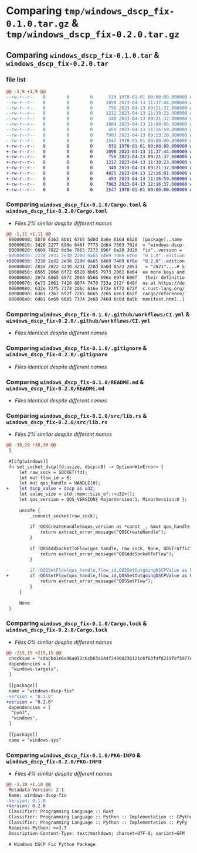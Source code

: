 # Comparing `tmp/windows_dscp_fix-0.1.0.tar.gz` & `tmp/windows_dscp_fix-0.2.0.tar.gz`

## Comparing `windows_dscp_fix-0.1.0.tar` & `windows_dscp_fix-0.2.0.tar`

### file list

```diff
@@ -1,9 +1,9 @@
--rw-r--r--   0        0        0      539 1970-01-01 00:00:00.000000 windows_dscp_fix-0.1.0/Cargo.toml
--rw-r--r--   0        0        0     1098 2023-04-13 11:37:44.000000 windows_dscp_fix-0.1.0/.github/workflows/CI.yml
--rw-r--r--   0        0        0      756 2023-04-13 09:21:37.000000 windows_dscp_fix-0.1.0/.gitignore
--rw-r--r--   0        0        0     1212 2023-04-13 11:38:23.000000 windows_dscp_fix-0.1.0/README.md
--rw-r--r--   0        0        0      340 2023-04-13 09:21:37.000000 windows_dscp_fix-0.1.0/pyproject.toml
--rw-r--r--   0        0        0     3984 2023-04-13 11:09:06.000000 windows_dscp_fix-0.1.0/src/lib.rs
--rw-r--r--   0        0        0      459 2023-04-13 11:16:59.000000 windows_dscp_fix-0.1.0/windows_dscp_fix/__init__.py
--rw-r--r--   0        0        0     7903 2023-04-13 09:23:20.000000 windows_dscp_fix-0.1.0/Cargo.lock
--rw-r--r--   0        0        0     1547 1970-01-01 00:00:00.000000 windows_dscp_fix-0.1.0/PKG-INFO
+-rw-r--r--   0        0        0      539 1970-01-01 00:00:00.000000 windows_dscp_fix-0.2.0/Cargo.toml
+-rw-r--r--   0        0        0     1098 2023-04-13 11:37:44.000000 windows_dscp_fix-0.2.0/.github/workflows/CI.yml
+-rw-r--r--   0        0        0      756 2023-04-13 09:21:37.000000 windows_dscp_fix-0.2.0/.gitignore
+-rw-r--r--   0        0        0     1212 2023-04-13 11:38:23.000000 windows_dscp_fix-0.2.0/README.md
+-rw-r--r--   0        0        0      340 2023-04-13 09:21:37.000000 windows_dscp_fix-0.2.0/pyproject.toml
+-rw-r--r--   0        0        0     4025 2023-04-13 12:16:01.000000 windows_dscp_fix-0.2.0/src/lib.rs
+-rw-r--r--   0        0        0      459 2023-04-13 11:16:59.000000 windows_dscp_fix-0.2.0/windows_dscp_fix/__init__.py
+-rw-r--r--   0        0        0     7903 2023-04-13 12:16:37.000000 windows_dscp_fix-0.2.0/Cargo.lock
+-rw-r--r--   0        0        0     1547 1970-01-01 00:00:00.000000 windows_dscp_fix-0.2.0/PKG-INFO
```

### Comparing `windows_dscp_fix-0.1.0/Cargo.toml` & `windows_dscp_fix-0.2.0/Cargo.toml`

 * *Files 2% similar despite different names*

```diff
@@ -1,11 +1,11 @@
 00000000: 5b70 6163 6b61 6765 5d0d 0a6e 616d 6520  [package]..name 
 00000010: 3d20 2277 696e 646f 7773 2d64 7363 702d  = "windows-dscp-
 00000020: 6669 7822 0d0a 7665 7273 696f 6e20 3d20  fix"..version = 
-00000030: 2230 2e31 2e30 220d 0a65 6469 7469 6f6e  "0.1.0"..edition
+00000030: 2230 2e32 2e30 220d 0a65 6469 7469 6f6e  "0.2.0"..edition
 00000040: 203d 2022 3230 3231 220d 0a0d 0a23 2053   = "2021"....# S
 00000050: 6565 206d 6f72 6520 6b65 7973 2061 6e64  ee more keys and
 00000060: 2074 6865 6972 2064 6566 696e 6974 696f   their definitio
 00000070: 6e73 2061 7420 6874 7470 733a 2f2f 646f  ns at https://do
 00000080: 632e 7275 7374 2d6c 616e 672e 6f72 672f  c.rust-lang.org/
 00000090: 6361 7267 6f2f 7265 6665 7265 6e63 652f  cargo/reference/
 000000a0: 6d61 6e69 6665 7374 2e68 746d 6c0d 0a5b  manifest.html..[
```

### Comparing `windows_dscp_fix-0.1.0/.github/workflows/CI.yml` & `windows_dscp_fix-0.2.0/.github/workflows/CI.yml`

 * *Files identical despite different names*

### Comparing `windows_dscp_fix-0.1.0/.gitignore` & `windows_dscp_fix-0.2.0/.gitignore`

 * *Files identical despite different names*

### Comparing `windows_dscp_fix-0.1.0/README.md` & `windows_dscp_fix-0.2.0/README.md`

 * *Files identical despite different names*

### Comparing `windows_dscp_fix-0.1.0/src/lib.rs` & `windows_dscp_fix-0.2.0/src/lib.rs`

 * *Files 2% similar despite different names*

```diff
@@ -38,29 +38,30 @@
 }
 
 #[cfg(windows)]
 fn set_socket_dscp(fd:usize, dscp:u8) -> Option<WinError> {
     let raw_sock = SOCKET(fd);
     let mut flow_id = 0;
     let mut qos_handle = HANDLE(0);
+    let dscp_value = dscp as u32;
     let value_size = std::mem::size_of::<u32>();
     let qos_version = QOS_VERSION{ MajorVersion:1, MinorVersion:0 };
 
     unsafe {
         _connect_socket(raw_sock);
 
         if !QOSCreateHandle(&qos_version as *const _, &mut qos_handle as *mut HANDLE).as_bool() {
             return extract_error_message("QOSCreateHandle");
         }
 
         if !QOSAddSocketToFlow(qos_handle, raw_sock, None, QOSTrafficTypeBestEffort, QOS_NON_ADAPTIVE_FLOW, &mut flow_id as *mut _).as_bool() {
             return extract_error_message("QOSAddSocketToFlow");
         }
 
-        if !QOSSetFlow(qos_handle,flow_id,QOSSetOutgoingDSCPValue as QOS_SET_FLOW,value_size as u32,&dscp as *const _ as *const _,0,None).as_bool() {
+        if !QOSSetFlow(qos_handle,flow_id,QOSSetOutgoingDSCPValue as QOS_SET_FLOW,value_size as u32,&dscp_value as *const _ as *const _,0,None).as_bool() {
             return extract_error_message("QOSSetFlow");
         }
     }
 
     None
 }
```

### Comparing `windows_dscp_fix-0.1.0/Cargo.lock` & `windows_dscp_fix-0.2.0/Cargo.lock`

 * *Files 0% similar despite different names*

```diff
@@ -215,15 +215,15 @@
 checksum = "cdacb41e6a96a052c6cb63a144f24900236121c6f63f4f8219fef5977ecb0c25"
 dependencies = [
  "windows-targets",
 ]
 
 [[package]]
 name = "windows-dscp-fix"
-version = "0.1.0"
+version = "0.2.0"
 dependencies = [
  "pyo3",
  "windows",
 ]
 
 [[package]]
 name = "windows-sys"
```

### Comparing `windows_dscp_fix-0.1.0/PKG-INFO` & `windows_dscp_fix-0.2.0/PKG-INFO`

 * *Files 4% similar despite different names*

```diff
@@ -1,10 +1,10 @@
 Metadata-Version: 2.1
 Name: windows-dscp-fix
-Version: 0.1.0
+Version: 0.2.0
 Classifier: Programming Language :: Rust
 Classifier: Programming Language :: Python :: Implementation :: CPython
 Classifier: Programming Language :: Python :: Implementation :: PyPy
 Requires-Python: >=3.7
 Description-Content-Type: text/markdown; charset=UTF-8; variant=GFM
 
 # Windows DSCP Fix Python Package
```

